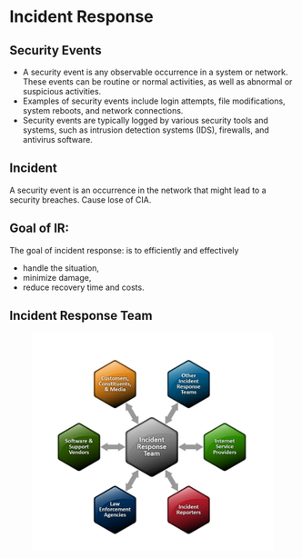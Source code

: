 # Incident Response

## Security Events

* A security event is any observable occurrence in a system or network. These events can be routine or normal activities, as well as abnormal or suspicious activities.
* Examples of security events include login attempts, file modifications, system reboots, and network connections.
* Security events are typically logged by various security tools and systems, such as intrusion detection systems (IDS), firewalls, and antivirus software.

## Incident

A security event is an occurrence in the network that might lead to a security breaches. Cause lose of CIA.

## Goal of IR:

The goal of incident response: is to efficiently and effectively&#x20;

* handle the situation,
* minimize damage,
* reduce recovery time and costs.

## Incident Response Team

<figure><img src="../../.gitbook/assets/image (49).png" alt=""><figcaption></figcaption></figure>
